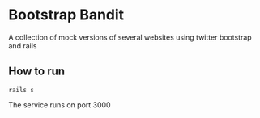 # Bootstrap Bandit

A collection of mock versions of several websites using twitter bootstrap and rails 

## How to run
`rails s`

The service runs on port 3000
